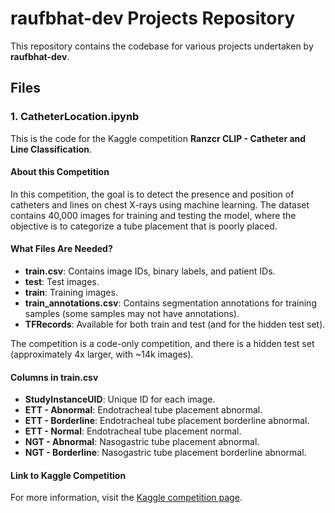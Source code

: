 # raufbhat-dev Projects Repository

This repository contains the codebase for various projects undertaken by **raufbhat-dev**.

## Files

### 1. CatheterLocation.ipynb

This is the code for the Kaggle competition **Ranzcr CLIP - Catheter and Line Classification**.

#### About this Competition
In this competition, the goal is to detect the presence and position of catheters and lines on chest X-rays using machine learning. The dataset contains 40,000 images for training and testing the model, where the objective is to categorize a tube placement that is poorly placed.

#### What Files Are Needed?

- **train.csv**: Contains image IDs, binary labels, and patient IDs.
- **test**: Test images.
- **train**: Training images.
- **train_annotations.csv**: Contains segmentation annotations for training samples (some samples may not have annotations).
- **TFRecords**: Available for both train and test (and for the hidden test set).

The competition is a code-only competition, and there is a hidden test set (approximately 4x larger, with ~14k images).

#### Columns in train.csv

- **StudyInstanceUID**: Unique ID for each image.
- **ETT - Abnormal**: Endotracheal tube placement abnormal.
- **ETT - Borderline**: Endotracheal tube placement borderline abnormal.
- **ETT - Normal**: Endotracheal tube placement normal.
- **NGT - Abnormal**: Nasogastric tube placement abnormal.
- **NGT - Borderline**: Nasogastric tube placement borderline abnormal.

#### Link to Kaggle Competition

For more information, visit the [Kaggle competition page](https://www.kaggle.com/competitions/ranzcr-clip-catheter-line-classification).
